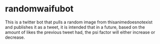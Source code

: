 # randomwaifubot

This is a twitter bot that pulls a random image from thisanimedoesnotexist and
publishes it as a tweet, it is intended that in a future, based on the amount of
likes the previous tweet had, the psi factor will either increase or decrease.
